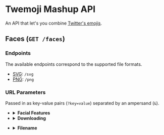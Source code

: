 # Twemoji Mashup API

An API that let's you combine [Twitter's emojis](https://twemoji.twitter.com/).

## Faces (`GET /faces`)

### Endpoints

The available endpoints correspond to the supported file formats.

- [SVG](https://www.w3schools.com/graphics/svg_intro.asp): `/svg`
- [PNG](https://www.lifewire.com/png-file-2622803): `/png`

### URL Parameters

Passed in as key-value pairs (`?key=value`) separated by an ampersand (`&`).

- <details>
  <summary><b>Facial Features</b></summary>
  <br>

    - Key: facial feature
    - Value: emoji

  <br>

  Each feature is a layer and the order in which they're stacked impacts what will be seen or hidden in the output emoji. This is the default stacking order from bottom to top.

  1. head
  1. headwear
  1. cheeks
  1. mouth
  1. nose
  1. eyes
  1. eyewear
  1. other

  <br>

  If you want to specify your own stacking order, pass in the key-value pair `order=manual` anywhere in the request. The stacking will follow the order you pass in parameters, with the first parameter being at the bottom.

  ##### Example

  If you want...

  - the eyes of [263a](https://unicode-table.com/en/263A) ☺️
  - the mouth of [2639](https://unicode-table.com/en/2639/) ☹️
  - the eyewear of [1f978](https://unicode-table.com/en/1F978/) 🥸

  <br>

  Your request will look like this:

  ```txt
  /faces/png?eyes=263a&mouth=2639&eyewear=1f978

  # Spaced out for easy reading
  /faces /png ? eyes=263a & mouth=2639 & eyewear=1f978
  ```

  If you want the eyes to be above the eyewear, add in `order=manual` and move eyes in front of eyewear:

  ```txt
  /faces/png?mouth=2639&eyewear=1f978&eyes=263a&order=manual

  # Spaced out for easy reading
  /faces /png ? mouth=2639 & eyewear=1f978 & eyes=263a & order=manual
  ```

- <details>
  <summary><b>Downloading</b></summary>
  <br>

  By default the output emoji is displayed. Pass in the key-value pair `download=true` anywhere in the request if you want a file to download instead.

  The default name of the file returned is a modified version of your request parameters. The equals signs (`=`) and ampersands (`&`) are replaced with a minus sign (`-`) and these characters `_-_`.

  ##### Example

  Request:

  ```txt
  /faces/png?eyes=263a&mouth=2639&eyewear=1f978&download=true
  ```

  File returned:

  ```txt
  eyes-263a_-_mouth-2639_-_eyewear-1f978.png
  ```

</details>

- <details>
  <summary><b>Filename</b></summary>
  <br>

  If you want to name your download file, pass in `filename=` with a value of your choosing.

  ##### Example

  Request:

  ```txt
  /faces/png?eyes=263a&mouth=2639&eyewear=1f978&download=true&filename=amazing_emoji.png
  ```

  File returned: `amazing_emoji.png`
</details>
